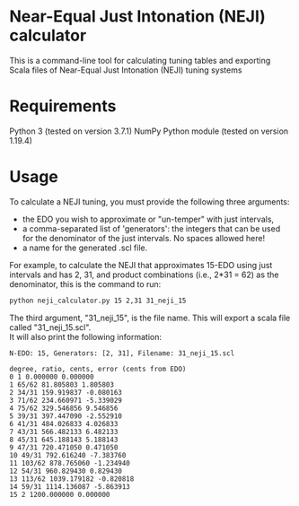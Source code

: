 # Near-Equal Just Intonation (NEJI) calculator
This is a command-line tool for calculating tuning tables and exporting Scala files of Near-Equal Just Intonation (NEJI) tuning systems

# Requirements
Python 3 (tested on version 3.7.1)
NumPy Python module (tested on version 1.19.4)

# Usage

To calculate a NEJI tuning, you must provide the following three arguments:

* the EDO you wish to approximate or "un-temper" with just intervals,
* a comma-separated list of 'generators':  the integers that can be used for the denominator of the just intervals.  No spaces allowed here!
* a name for the generated .scl file.

For example, to calculate the NEJI that approximates 15-EDO using just intervals and has 2, 31, and product combinations (i.e., 2*31 = 62) as the denominator, this is the command to run:

```bash
python neji_calculator.py 15 2,31 31_neji_15
```
The third argument, "31_neji_15", is the file name.  This will export a scala file called "31_neji_15.scl".  
It will also print the following information:
```
N-EDO: 15, Generators: [2, 31], Filename: 31_neji_15.scl

degree, ratio, cents, error (cents from EDO)
0 1 0.000000 0.000000
1 65/62 81.805803 1.805803
2 34/31 159.919837 -0.080163
3 71/62 234.660971 -5.339029
4 75/62 329.546856 9.546856
5 39/31 397.447090 -2.552910
6 41/31 484.026833 4.026833
7 43/31 566.482133 6.482133
8 45/31 645.188143 5.188143
9 47/31 720.471050 0.471050
10 49/31 792.616240 -7.383760
11 103/62 878.765060 -1.234940
12 54/31 960.829430 0.829430
13 113/62 1039.179182 -0.820818
14 59/31 1114.136087 -5.863913
15 2 1200.000000 0.000000
```


